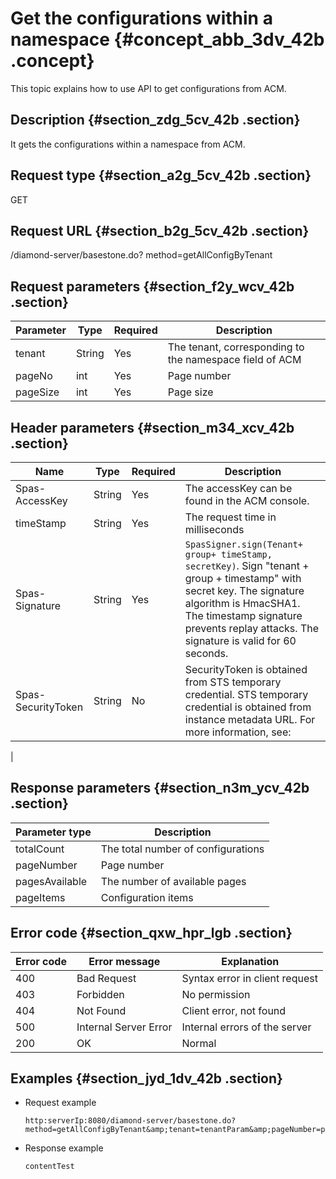 # Get the configurations within a namespace {#concept_abb_3dv_42b .concept}

This topic explains how to use API to get configurations from ACM.

## Description {#section_zdg_5cv_42b .section}

It gets the configurations within a namespace from ACM.

## Request type {#section_a2g_5cv_42b .section}

GET

## Request URL {#section_b2g_5cv_42b .section}

/diamond-server/basestone.do? method=getAllConfigByTenant

## Request parameters {#section_f2y_wcv_42b .section}

|Parameter|Type|Required|Description|
|---------|----|--------|-----------|
|tenant|String|Yes|The tenant, corresponding to the namespace field of ACM|
|pageNo|int|Yes|Page number|
|pageSize|int|Yes|Page size|

## Header parameters {#section_m34_xcv_42b .section}

|Name|Type|Required|Description|
|----|----|--------|-----------|
|Spas-AccessKey|String|Yes|The accessKey can be found in the ACM console.|
|timeStamp|String|Yes|The request time in milliseconds|
|Spas-Signature|String|Yes|`SpasSigner.sign(Tenant+ group+ timeStamp, secretKey)`. Sign "tenant + group + timestamp" with secret key. The signature algorithm is HmacSHA1. The timestamp signature prevents replay attacks. The signature is valid for 60 seconds.|
|Spas-SecurityToken|String|No|SecurityToken is obtained from STS temporary credential. STS temporary credential is obtained from instance metadata URL. For more information, see:
|

## Response parameters {#section_n3m_ycv_42b .section}

|Parameter type|Description|
|--------------|-----------|
|totalCount|The total number of configurations|
|pageNumber|Page number|
|pagesAvailable|The number of available pages|
|pageItems|Configuration items|

## Error code {#section_qxw_hpr_lgb .section}

|Error code|Error message|Explanation|
|----------|-------------|-----------|
|400|Bad Request|Syntax error in client request|
|403|Forbidden|No permission|
|404|Not Found|Client error, not found|
|500|Internal Server Error|Internal errors of the server|
|200|OK|Normal|

## Examples {#section_jyd_1dv_42b .section}

-   Request example

    ```
    http:serverIp:8080/diamond-server/basestone.do? method=getAllConfigByTenant&amp;tenant=tenantParam&amp;pageNumber=pageNumberParam&amp;pageSize=pageSizeParam
    ```

-   Response example

    ```
    contentTest
    ```



